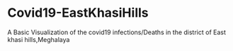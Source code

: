 # Covid19-EastKhasiHills
A Basic Visualization of the covid19 infections/Deaths in the district of East khasi hills,Meghalaya
